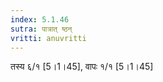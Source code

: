```yaml
---
index: 5.1.46
sutra: पात्रात् ष्ठन्
vritti: anuvritti
---
```


तस्य  ६/१  [5।1।45], वापः  १/१ [5।1।45]